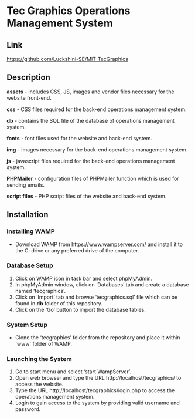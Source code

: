 # Tec Graphics Operations Management System


## Link
https://github.com/Luckshini-SE/MIT-TecGraphics


## Description
**assets** - includes CSS, JS, images and vendor files necessary for the website front-end.

**css** - CSS files required for the back-end operations management system.

**db** - contains the SQL file of the database of operations management system.

**fonts** - font files used for the website and back-end system.

**img** - images necessary for the back-end operations management system.

**js** - javascript files required for the back-end operations management system.

**PHPMailer** - configuration files of PHPMailer function which is used for sending emails.

**script files** - PHP script files of the website and back-end system.


## Installation

### Installing WAMP
* Download WAMP from https://www.wampserver.com/ and install it to the C: drive or any preferred drive of the computer.

### Database Setup
1. Click on WAMP icon in task bar and select phpMyAdmin.
2. In phpMyAdmin window, click on ‘Databases’ tab and create a database named ‘tecgraphics’.
3. Click on ‘Import’ tab and browse ‘tecgraphics.sql’ file which can be found in **db** folder of this repository.
4. Click on the ‘Go’ button to import the database tables.

### System Setup
* Clone the ‘tecgraphics’ folder from the repository and place it within 'www' folder of WAMP.

### Launching the System
1. Go to start menu and select ‘start WampServer’.
2. Open web browser and type the URL http://localhost/tecgraphics/ to access the website.
3. Type the URL http://localhost/tecgraphics/login.php to access the operations management system.
4. Login to gain access to the system by providing valid username and password.
